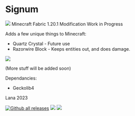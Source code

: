 
# Signum

![](https://images2.imgbox.com/41/35/rRHCx6I4_o.png)
Minecraft Fabric 1.20.1 Modification
Work in Progress

Adds a few unique things to Minecraft:

- Quartz Crystal - Future use
- Razorwire Block - Keeps entities out, and does damage.


![](https://images2.imgbox.com/fa/3d/eirQN485_o.png)

(More stuff will be added soon)


Dependancies:
- Geckolib4



Lana
2023

[![Github all releases](https://img.shields.io/github/downloads/princessaylana/Signum-1.20/total.svg)](https://GitHub.com/princessaylana/Signum-1.20/releases/)
![](https://img.shields.io/github/license/princessaylana/Signum-1.20)
[![](https://img.shields.io/github/v/release/princessaylana/Signum-1.20)](https://GitHub.com/princessaylana/Signum-1.20releases/)




